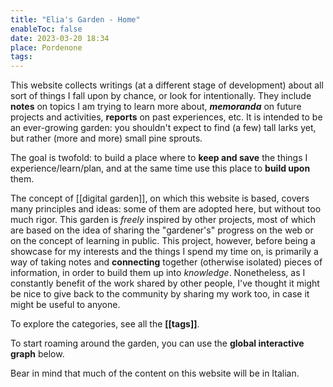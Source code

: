 ```yaml
---
title: "Elia's Garden - Home"
enableToc: false
date: 2023-03-20 18:34
place: Pordenone
tags:
---
```


This website collects writings (at a different stage of development) about all sort of things I fall upon by chance, or look for intentionally. They include **notes** on topics I am trying to learn more about, ***memoranda*** on future projects and activities, **reports** on past experiences, etc. It is intended to be an ever-growing garden: you shouldn't expect to find (a few) tall larks yet, but rather (more and more) small pine sprouts.

The goal is twofold: to build a place where to **keep and save** the things I experience/learn/plan, and at the same time use this place to **build upon** them.

The concept of [[digital garden]], on which this website is based, covers many principles and ideas: some of them are adopted here, but without too much rigor. This garden is *freely* inspired by other projects, most of which are based on the idea of sharing the "gardener's" progress on the web or on the concept of learning in public. This project, however, before being a showcase for my interests and the things I spend my time on, is primarily a way of taking notes and **connecting** together (otherwise isolated) pieces of information, in order to build them up into *knowledge*. Nonetheless, as I constantly benefit of the work shared by other people, I've thought it might be nice to give back to the community by sharing my work too, in case it might be useful to anyone. 

To explore the categories, see all the **[[tags]]**.

To start roaming around the garden, you can use the **global interactive graph** below.

Bear in mind that much of the content on this website will be in Italian.